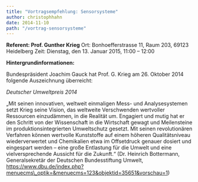 ```yaml
---
title: "Vortragsempfehlung: Sensorsysteme"
author: christophhahn
date: 2014-11-10
path: "/vortrag-sensorsysteme"
---
```


**Referent: Prof. Gunther Krieg** Ort: Bonhoefferstrasse 11, Raum 203, 69123 Heidelberg Zeit: Dienstag, den 13. Januar 2015, 11:00 – 12:00

**Hintergrundinformationen:**

Bundespräsident Joachim Gauck hat Prof. G. Krieg am 26. Oktober 2014 folgende Auszeichnung überreicht:

_Deutscher Umweltpreis 2014_

„Mit seinen innovativen, weltweit einmaligen Mess- und Analysesystemen setzt Krieg seine Vision, das weltweite Verschwenden wertvoller Ressourcen einzudämmen, in die Realität um. Engagiert und mutig hat er den Schritt von der Wissenschaft in die Wirtschaft gewagt und Meilensteine im produktionsintegrierten Umweltschutz gesetzt. Mit seinen revolutionären Verfahren können wertvolle Kunststoffe auf einem höheren Qualitätsniveau wiederverwertet und Chemikalien etwa im Offsetdruck genauer dosiert und eingespart werden – eine große Entlastung für die Umwelt und eine vielversprechende Aussicht für die Zukunft.“ (Dr. Heinrich Bottermann, Generalsekretär der Deutschen Bundesstiftung Umwelt, https://www.dbu.de/index.php?menuecms\_optik=&menuecms=123&objektid=35651&vorschau=1)
